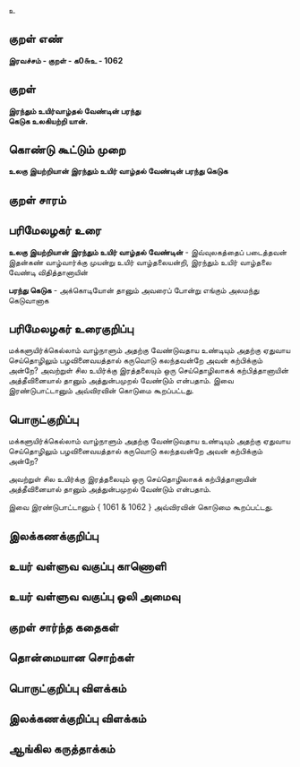 உ

## குறள் எண் 

**இரவச்சம் - குறள் - க0௬உ - 1062**

## குறள் 

**இரந்தும் உயிர்வாழ்தல் வேண்டின் பரந்து  
கெடுக உலகியற்றி யான்.**

## கொண்டு கூட்டும் முறை

**உலகு இயற்றியான் இரந்தும் உயிர் வாழ்தல் வேண்டின் பரந்து கெடுக**

## குறள் சாரம் 


## பரிமேலழகர் உரை

**உலகு இயற்றியான் இரந்தும் உயிர் வாழ்தல் வேண்டின்** - இவ்வுலகத்தைப் படைத்தவன் இதன்கண் வாழ்வார்க்கு முயன்று உயிர் வாழ்தலையன்றி, இரந்தும் உயிர் வாழ்தலை வேண்டி விதித்தானாயின் 

**பரந்து கெடுக** - அக்கொடியோன் தானும் அவரைப் போன்று எங்கும் அலமந்து கெடுவானாக

## பரிமேலழகர் உரைகுறிப்பு   

மக்களுயிர்க்கெல்லாம் வாழ்நாளும் அதற்கு வேண்டுவதாய உண்டியும் அதற்கு ஏதுவாய செய்தொழிலும் பழவினைவயத்தால் கருவொடு கலந்தவன்றே அவன் கற்பிக்கும் அன்றே? அவற்றுள் சில உயிர்க்கு இரத்தலையும் ஒரு செய்தொழிலாகக் கற்பித்தானாயின் அத்தீவினையால் தானும் அத்துன்பமுறல் வேண்டும் என்பதாம். இவை இரண்டுபாட்டானும் அவ்விரவின் கொடுமை கூறப்பட்டது.

## பொருட்குறிப்பு 

மக்களுயிர்க்கெல்லாம் வாழ்நாளும் அதற்கு வேண்டுவதாய உண்டியும் அதற்கு ஏதுவாய செய்தொழிலும் பழவினைவயத்தால் கருவொடு கலந்தவன்றே அவன் கற்பிக்கும் அன்றே? 

அவற்றுள் சில உயிர்க்கு இரத்தலையும் ஒரு செய்தொழிலாகக் கற்பித்தானாயின் அத்தீவினையால் தானும் அத்துன்பமுறல் வேண்டும் என்பதாம். 

இவை இரண்டுபாட்டானும் { 1061 & 1062 } அவ்விரவின் கொடுமை கூறப்பட்டது.

## இலக்கணக்குறிப்பு  


## உயர் வள்ளுவ வகுப்பு காணொளி


## உயர் வள்ளுவ வகுப்பு ஒலி அமைவு 

 
## குறள் சார்ந்த கதைகள் 


## தொன்மையான சொற்கள்


## பொருட்குறிப்பு விளக்கம்


## இலக்கணக்குறிப்பு விளக்கம்


## ஆங்கில கருத்தாக்கம் 


